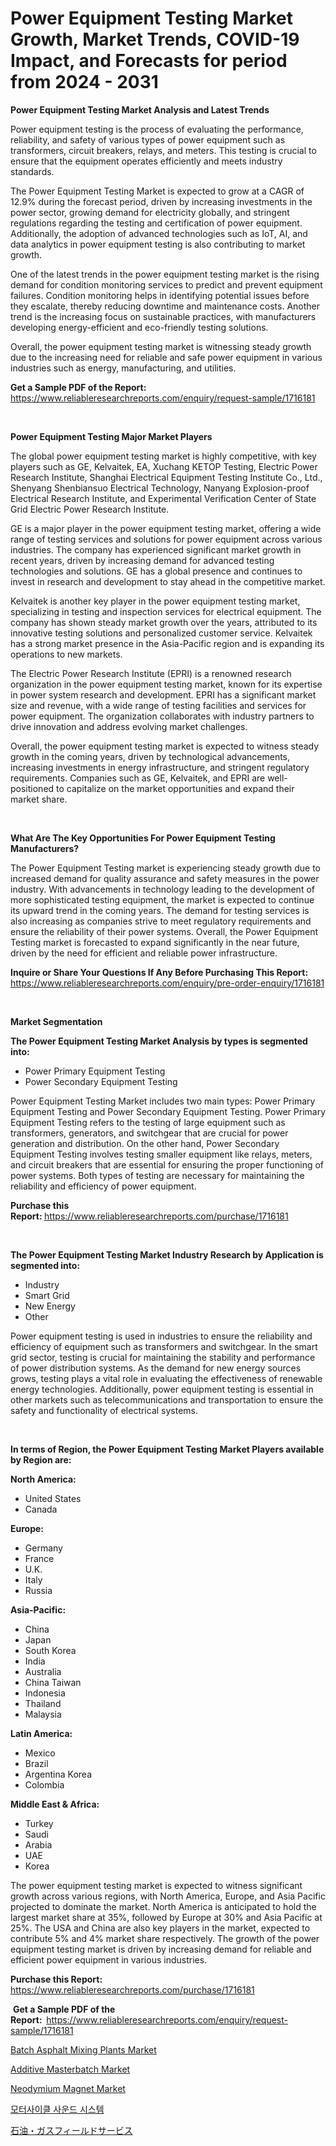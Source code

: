 <p><h1>Power Equipment Testing Market Growth, Market Trends, COVID-19 Impact, and Forecasts for period from 2024 - 2031</h1></p><p><strong>Power Equipment Testing Market Analysis and Latest Trends</strong></p>
<p><p>Power equipment testing is the process of evaluating the performance, reliability, and safety of various types of power equipment such as transformers, circuit breakers, relays, and meters. This testing is crucial to ensure that the equipment operates efficiently and meets industry standards.</p><p>The Power Equipment Testing Market is expected to grow at a CAGR of 12.9% during the forecast period, driven by increasing investments in the power sector, growing demand for electricity globally, and stringent regulations regarding the testing and certification of power equipment. Additionally, the adoption of advanced technologies such as IoT, AI, and data analytics in power equipment testing is also contributing to market growth.</p><p>One of the latest trends in the power equipment testing market is the rising demand for condition monitoring services to predict and prevent equipment failures. Condition monitoring helps in identifying potential issues before they escalate, thereby reducing downtime and maintenance costs. Another trend is the increasing focus on sustainable practices, with manufacturers developing energy-efficient and eco-friendly testing solutions.</p><p>Overall, the power equipment testing market is witnessing steady growth due to the increasing need for reliable and safe power equipment in various industries such as energy, manufacturing, and utilities.</p></p>
<p><strong>Get a Sample PDF of the Report:&nbsp;</strong> <a href="https://www.reliableresearchreports.com/enquiry/request-sample/1716181">https://www.reliableresearchreports.com/enquiry/request-sample/1716181</a></p>
<p>&nbsp;</p>
<p><strong>Power Equipment Testing Major Market Players</strong></p>
<p><p>The global power equipment testing market is highly competitive, with key players such as GE, Kelvaitek, EA, Xuchang KETOP Testing, Electric Power Research Institute, Shanghai Electrical Equipment Testing Institute Co., Ltd., Shenyang Shenbiansuo Electrical Technology, Nanyang Explosion-proof Electrical Research Institute, and Experimental Verification Center of State Grid Electric Power Research Institute.</p><p>GE is a major player in the power equipment testing market, offering a wide range of testing services and solutions for power equipment across various industries. The company has experienced significant market growth in recent years, driven by increasing demand for advanced testing technologies and solutions. GE has a global presence and continues to invest in research and development to stay ahead in the competitive market.</p><p>Kelvaitek is another key player in the power equipment testing market, specializing in testing and inspection services for electrical equipment. The company has shown steady market growth over the years, attributed to its innovative testing solutions and personalized customer service. Kelvaitek has a strong market presence in the Asia-Pacific region and is expanding its operations to new markets.</p><p>The Electric Power Research Institute (EPRI) is a renowned research organization in the power equipment testing market, known for its expertise in power system research and development. EPRI has a significant market size and revenue, with a wide range of testing facilities and services for power equipment. The organization collaborates with industry partners to drive innovation and address evolving market challenges.</p><p>Overall, the power equipment testing market is expected to witness steady growth in the coming years, driven by technological advancements, increasing investments in energy infrastructure, and stringent regulatory requirements. Companies such as GE, Kelvaitek, and EPRI are well-positioned to capitalize on the market opportunities and expand their market share.</p></p>
<p>&nbsp;</p>
<p><strong>What Are The Key Opportunities For Power Equipment Testing Manufacturers?</strong></p>
<p><p>The Power Equipment Testing market is experiencing steady growth due to increased demand for quality assurance and safety measures in the power industry. With advancements in technology leading to the development of more sophisticated testing equipment, the market is expected to continue its upward trend in the coming years. The demand for testing services is also increasing as companies strive to meet regulatory requirements and ensure the reliability of their power systems. Overall, the Power Equipment Testing market is forecasted to expand significantly in the near future, driven by the need for efficient and reliable power infrastructure.</p></p>
<p><strong>Inquire or Share Your Questions If Any Before Purchasing This Report:</strong> <a href="https://www.reliableresearchreports.com/enquiry/pre-order-enquiry/1716181">https://www.reliableresearchreports.com/enquiry/pre-order-enquiry/1716181</a></p>
<p>&nbsp;</p>
<p><strong>Market Segmentation</strong></p>
<p><strong>The Power Equipment Testing Market Analysis by types is segmented into:</strong></p>
<p><ul><li>Power Primary Equipment Testing</li><li>Power Secondary Equipment Testing</li></ul></p>
<p><p>Power Equipment Testing Market includes two main types: Power Primary Equipment Testing and Power Secondary Equipment Testing. Power Primary Equipment Testing refers to the testing of large equipment such as transformers, generators, and switchgear that are crucial for power generation and distribution. On the other hand, Power Secondary Equipment Testing involves testing smaller equipment like relays, meters, and circuit breakers that are essential for ensuring the proper functioning of power systems. Both types of testing are necessary for maintaining the reliability and efficiency of power equipment.</p></p>
<p><strong>Purchase this Report:&nbsp;</strong><a href="https://www.reliableresearchreports.com/purchase/1716181">https://www.reliableresearchreports.com/purchase/1716181</a></p>
<p>&nbsp;</p>
<p><strong>The Power Equipment Testing Market Industry Research by Application is segmented into:</strong></p>
<p><ul><li>Industry</li><li>Smart Grid</li><li>New Energy</li><li>Other</li></ul></p>
<p><p>Power equipment testing is used in industries to ensure the reliability and efficiency of equipment such as transformers and switchgear. In the smart grid sector, testing is crucial for maintaining the stability and performance of power distribution systems. As the demand for new energy sources grows, testing plays a vital role in evaluating the effectiveness of renewable energy technologies. Additionally, power equipment testing is essential in other markets such as telecommunications and transportation to ensure the safety and functionality of electrical systems.</p></p>
<p>&nbsp;</p>
<p><strong>In terms of Region, the Power Equipment Testing Market Players available by Region are:</strong></p>
<p>
    <p> <strong> North America: </strong>
        <ul>
            <li>United States</li>
            <li>Canada</li>
        </ul>
        </p> 
    <p> <strong> Europe: </strong>
        <ul>
            <li>Germany</li>
            <li>France</li>
            <li>U.K.</li>
            <li>Italy</li>
            <li>Russia</li>
        </ul>
        </p> 
    <p> <strong> Asia-Pacific: </strong>
        <ul>
            <li>China</li>
            <li>Japan</li>
            <li>South Korea</li>
            <li>India</li>
            <li>Australia</li>
            <li>China Taiwan</li>
            <li>Indonesia</li>
            <li>Thailand</li>
            <li>Malaysia</li>
        </ul>
        </p> 
    <p> <strong> Latin America: </strong>
        <ul>
            <li>Mexico</li>
            <li>Brazil</li>
            <li>Argentina Korea</li>
            <li>Colombia</li>
        </ul>
        </p> 
    <p> <strong> Middle East & Africa: </strong>
        <ul>
            <li>Turkey</li>
            <li>Saudi</li>
            <li>Arabia</li>
            <li>UAE</li>
            <li>Korea</li>
        </ul>
    </p>
    </p>
<p><p>The power equipment testing market is expected to witness significant growth across various regions, with North America, Europe, and Asia Pacific projected to dominate the market. North America is anticipated to hold the largest market share at 35%, followed by Europe at 30% and Asia Pacific at 25%. The USA and China are also key players in the market, expected to contribute 5% and 4% market share respectively. The growth of the power equipment testing market is driven by increasing demand for reliable and efficient power equipment in various industries.</p></p>
<p><strong>Purchase this Report: </strong><a href="https://www.reliableresearchreports.com/purchase/1716181">https://www.reliableresearchreports.com/purchase/1716181</a></p>
<p>&nbsp;<strong>Get a Sample PDF of the Report:&nbsp;&nbsp;</strong><a href="https://www.reliableresearchreports.com/enquiry/request-sample/1716181">https://www.reliableresearchreports.com/enquiry/request-sample/1716181</a></p>
<p><strong></strong></p>
<p><p><a href="https://gentle-editor-9db.notion.site/Batch-Asphalt-Mixing-Plants-Market-Provides-a-Comprehensive-Analysis-Including-a-Macro-Overview-of-t-f97902eeb34049dbbc4d14eaaf5ac6ef">Batch Asphalt Mixing Plants Market</a></p><p><a href="https://view.publitas.com/reportprime-1/additive-masterbatch-market-size-furnishes-valuable-information-encompassing-market-share-market-trends-and-projections-spanning-from-2024-to-2031/">Additive Masterbatch Market</a></p><p><a href="https://view.publitas.com/reportprime-1/neodymium-magnet-market-analysis-and-market-size-global-industry-overview-market-segmentation-and-forecast-2024-to-2031/">Neodymium Magnet Market</a></p><p><a href="https://medium.com/@laurendeveaucook9x6z9jm15gi/%EC%98%A4%ED%86%A0%EB%B0%94%EC%9D%B4-%EC%82%AC%EC%9A%B4%EB%93%9C-%EC%8B%9C%EC%8A%A4%ED%85%9C-%EC%8B%9C%EC%9E%A5-%EA%B7%9C%EB%AA%A8-cagr-%ED%8A%B8%EB%A0%8C%EB%93%9C-2024-2030-24afd31adaeb">모터사이클 사운드 시스템</a></p><p><a href="https://medium.com/@reyeshowell655/%E7%9F%B3%E6%B2%B9-%E3%82%AC%E3%82%B9%E3%83%95%E3%82%A3%E3%83%BC%E3%83%AB%E3%83%89%E3%82%B5%E3%83%BC%E3%83%93%E3%82%B9%E5%B8%82%E5%A0%B4%E3%81%AF-%E5%B8%82%E5%A0%B4%E3%82%B7%E3%82%A7%E3%82%A2-%E5%B8%82%E5%A0%B4%E5%8B%95%E5%90%91-%E5%B8%82%E5%A0%B4%E6%88%90%E9%95%B7%E3%81%AB%E9%96%A2%E3%81%99%E3%82%8B%E6%83%85%E5%A0%B1%E3%82%92%E6%8F%90%E4%BE%9B%E3%81%97%E3%81%BE%E3%81%99-b7712d19eab7">石油・ガスフィールドサービス</a></p></p>